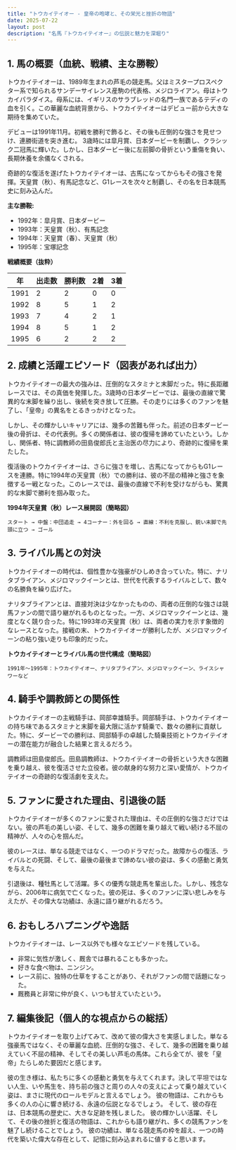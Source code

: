 ```yaml
---
title: "トウカイテイオー - 皇帝の咆哮と、その栄光と挫折の物語"
date: 2025-07-22
layout: post
description: "名馬『トウカイテイオー』の伝説と魅力を深堀り"
---
```


## 1. 馬の概要（血統、戦績、主な勝鞍）

トウカイテイオーは、1989年生まれの芦毛の競走馬。父はミスタープロスペクター系で知られるサンデーサイレンス産駒の代表格、メジロライアン。母はトウカイパラダイス。母系には、イギリスのサラブレッドの名門一族であるテディの血を引く。この華麗な血統背景から、トウカイテイオーはデビュー前から大きな期待を集めていた。

デビューは1991年11月。初戦を勝利で飾ると、その後も圧倒的な強さを見せつけ、連勝街道を突き進む。  3歳時には皐月賞、日本ダービーを制覇し、クラシック二冠馬に輝いた。しかし、日本ダービー後に左前脚の骨折という重傷を負い、長期休養を余儀なくされる。

奇跡的な復活を遂げたトウカイテイオーは、古馬になってからもその強さを発揮。天皇賞（秋）、有馬記念など、G1レースを次々と制覇し、その名を日本競馬史に刻み込んだ。

**主な勝鞍:**

* 1992年：皐月賞、日本ダービー
* 1993年：天皇賞（秋）、有馬記念
* 1994年：天皇賞（春）、天皇賞（秋）
* 1995年：宝塚記念


**戦績概要（抜粋）**

| 年 | 出走数 | 勝利数 | 2着 | 3着 |
|---|---|---|---|---|
| 1991 | 2 | 2 | 0 | 0 |
| 1992 | 8 | 5 | 1 | 2 |
| 1993 | 7 | 4 | 2 | 1 |
| 1994 | 8 | 5 | 1 | 2 |
| 1995 | 6 | 2 | 2 | 2 |


## 2. 成績と活躍エピソード（図表があれば出力）

トウカイテイオーの最大の強みは、圧倒的なスタミナと末脚だった。特に長距離レースでは、その真価を発揮した。3歳時の日本ダービーでは、最後の直線で驚異的な末脚を繰り出し、後続を突き放して圧勝。その走りには多くのファンを魅了し、「皇帝」の異名をとるきっかけとなった。

しかし、その輝かしいキャリアには、幾多の苦難も伴った。前述の日本ダービー後の骨折は、その代表例。多くの関係者は、彼の復帰を諦めていたという。しかし、関係者、特に調教師の田島俊郎氏と主治医の尽力により、奇跡的に復帰を果たした。

復活後のトウカイテイオーは、さらに強さを増し、古馬になってからもG1レースを連勝。特に1994年の天皇賞（秋）での勝利は、彼の不屈の精神と強さを象徴する一戦となった。このレースでは、最後の直線で不利を受けながらも、驚異的な末脚で勝利を掴み取った。


**1994年天皇賞（秋）レース展開図（簡略図）**

```
スタート → 中盤：中団追走 → 4コーナー：外を回る → 直線：不利を克服し、鋭い末脚で先頭に立つ → ゴール
```


## 3. ライバル馬との対決

トウカイテイオーの時代は、個性豊かな強豪がひしめき合っていた。特に、ナリタブライアン、メジロマックイーンとは、世代を代表するライバルとして、数々の名勝負を繰り広げた。

ナリタブライアンとは、直接対決は少なかったものの、両者の圧倒的な強さは競馬ファンの間で語り継がれるものとなった。一方、メジロマックイーンとは、幾度となく競り合った。特に1993年の天皇賞（秋）は、両者の実力を示す象徴的なレースとなった。接戦の末、トウカイテイオーが勝利したが、メジロマックイーンの粘り強い走りも印象的だった。


**トウカイテイオーとライバル馬の世代構成（簡略図）**

```
1991年～1995年：トウカイテイオー、ナリタブライアン、メジロマックイーン、ライスシャワーなど
```


## 4. 騎手や調教師との関係性

トウカイテイオーの主戦騎手は、岡部幸雄騎手。岡部騎手は、トウカイテイオーの持ち味であるスタミナと末脚を最大限に活かす騎乗で、数々の勝利に貢献した。特に、ダービーでの勝利は、岡部騎手の卓越した騎乗技術とトウカイテイオーの潜在能力が融合した結果と言えるだろう。

調教師は田島俊郎氏。田島調教師は、トウカイテイオーの骨折という大きな困難を乗り越え、彼を復活させた立役者。彼の献身的な努力と深い愛情が、トウカイテイオーの奇跡的な復活劇を支えた。


## 5. ファンに愛された理由、引退後の話

トウカイテイオーが多くのファンに愛された理由は、その圧倒的な強さだけではない。彼の芦毛の美しい姿、そして、幾多の困難を乗り越えて戦い続ける不屈の精神が、人々の心を掴んだ。

彼のレースは、単なる競走ではなく、一つのドラマだった。故障からの復活、ライバルとの死闘、そして、最後の最後まで諦めない彼の姿は、多くの感動と勇気を与えた。

引退後は、種牡馬として活躍。多くの優秀な競走馬を輩出した。しかし、残念ながら、2006年に病気で亡くなった。彼の死は、多くのファンに深い悲しみを与えたが、その偉大な功績は、永遠に語り継がれるだろう。


## 6. おもしろハプニングや逸話

トウカイテイオーは、レース以外でも様々なエピソードを残している。

* 非常に気性が激しく、厩舎では暴れることも多かった。
* 好きな食べ物は、ニンジン。
* レース前に、独特の仕草をすることがあり、それがファンの間で話題になった。
* 厩務員と非常に仲が良く、いつも甘えていたという。


## 7. 編集後記（個人的な視点からの総括）

トウカイテイオーを取り上げてみて、改めて彼の偉大さを実感しました。単なる強豪馬ではなく、その華麗な血統、圧倒的な強さ、そして、幾多の困難を乗り越えていく不屈の精神、そしてその美しい芦毛の馬体。これら全てが、彼を「皇帝」たらしめた要因だと感じます。

彼の生き様は、私たちに多くの感動と勇気を与えてくれます。決して平坦ではない人生、いや馬生を、持ち前の強さと周りの人々の支えによって乗り越えていく姿は、まさに現代のロールモデルと言えるでしょう。  彼の物語は、これからも多くの人の心に響き続ける、永遠の伝説となるでしょう。  そして、彼の存在は、日本競馬の歴史に、大きな足跡を残しました。  彼の輝かしい活躍、そして、その後の挫折と復活の物語は、これからも語り継がれ、多くの競馬ファンを魅了し続けることでしょう。  彼の功績は、単なる競走馬の枠を超え、一つの時代を築いた偉大な存在として、記憶に刻み込まれるに値すると思います。
